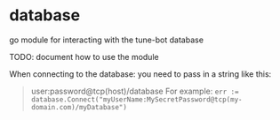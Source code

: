 # database
go module for interacting with the tune-bot database

TODO: document how to use the module

When connecting to the database: you need to pass in a string like this:
> user:password@tcp(host)/database
For example:
`err := database.Connect("myUserName:MySecretPassword@tcp(my-domain.com)/myDatabase")`
